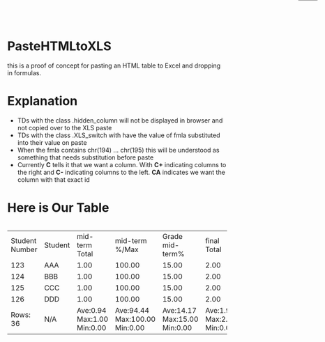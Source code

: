 # PasteHTMLtoXLS
this is a proof of concept for pasting an HTML table to Excel and dropping in formulas.

<h1>Explanation</h1>
<ul>
<li>TDs with the class .hidden_column will not be displayed in browser and not copied over to the XLS paste</li>
<li>TDs with the class .XLS_switch with have the value of fmla substituted into their value on paste </li>
<li>When the fmla contains chr(194) ... chr(195) this will be understood as something that needs substitution before paste</li>
<li>Currently <b>C</b> tells it that we want a column. With <b>C+</b> indicating columns to the right and <b>C-</b> indicating columns to the left. <b>CA</b> indicates we want the column with that exact id</li>
</ul>

<style type="text/css">
#rt_1  .hidden_column {
    display:none;
}
.RT_paste_bin {
 height:1px;
 width:1px; 
 overflow:hidden;
}
.RT_paste_bin .header_TR TD {
    color:#000;
    font-weight:bold;
}
.RT_paste_bin .analysis_TR TD {
 color:#00f;
 font-weight:bold;
}
.RT_paste_button {
	position:absolute;
	right:2%;
	top:-20px;
}
.rt_DIV_outer , .rt_DIV_inner {
	position:relative;
}

</style>
<script src="https://ajax.googleapis.com/ajax/libs/jquery/1.12.4/jquery.min.js"></script>
<script src="https://github.com/virmaior/PasteHTMLtoXLS/report_tools.js"></script>


<h1>Here is Our Table</h1>
<div class="RT_paste_bin" id="RT_pb_1"></div>
<button class="RT_paste_button" rt_id="1">Copy</button>
<table id="rt_1" class="report_TABLE"> 
<tbody><tr class="header_TR"><td>Student Number</td><td>Student</td><td class="hidden_column"><div class="detail_point_TITLE">In-Class Checklist (from Participator) on 12-03-2019(mid-term)</div></td><td>mid-term Total</td><td>mid-term %/Max</td><td>Grade mid-term%</td><td class="hidden_column"><div class="detail_point_TITLE">In-Class Checklist (from Participator) on 01-28-2020(final)</div></td><td>final Total</td><td>final %/Max</td><td>Grade final%</td><td class="hidden_column"><div class="detail_point_TITLE">Culture Building - Surface Culture Fall 2019(hw)</div></td><td class="hidden_column"><div class="detail_point_TITLE">Culture Building - Hidden Culture Fall 2019(hw)</div></td><td class="hidden_column"><div class="detail_point_TITLE">Culture Building - LifeKeys Fall 2019(hw)</div></td><td>hw Total</td><td>hw %/Max</td><td>Grade hw%</td><td class="hidden_column"><div class="detail_point_TITLE">Participation</div></td><td class="hidden_column"><div class="detail_point_TITLE">Group Participation</div></td><td>participation Total</td><td>participation %/Max</td><td>Grade participation%</td><td class="hidden_column"><div class="detail_point_TITLE">Final Participation</div></td><td class="hidden_column"><div class="detail_point_TITLE">Final Group Participation</div></td><td>final_participation Total</td><td>final_participation %/Max</td><td>Grade final_participation%</td><td>Sum Total %</td><td>Rank</td></tr>
<tr class="report_R2" "><td id="rt_1_1">123</td><td id="rt_1_2">AAA</td><td id="rt_1_3" class="hidden_column"><div class="detail_point">1.00</div></td><td id="rt_1_4" x:num="">1.00</td><td id="rt_1_5" x:num="" class="XLS_switch" show="100.00" x:fmla="=1/1">100.00</td><td id="rt_1_6" x:num="" show="15.00" class="XLS_switch" x:fmla="=½C-2¾2/1*15">15.00</td><td id="rt_1_7" class="hidden_column"><div class="detail_point">1.00</div></td><td id="rt_1_8" x:num="" class="XLS_switch" x:fmla="=0+1+1">2.00</td><td id="rt_1_9" x:num="" class="XLS_switch" show="100.00" x:fmla="=2/2">100.00</td><td id="rt_1_10" x:num="" show="10.00" class="XLS_switch" x:fmla="=½C-2¾2/2*10">10.00</td><td id="rt_1_11" class="hidden_column"><div class="detail_point">0</div></td><td id="rt_1_12" class="hidden_column"><div class="detail_point">0</div></td><td id="rt_1_13" class="hidden_column"><div class="detail_point">0</div></td><td id="rt_1_14" x:num="" class="XLS_switch" x:fmla="=0+0+0+0">0</td><td id="rt_1_15" x:num="" class="XLS_switch" show="0" x:fmla="=0/24">0</td><td id="rt_1_16" x:num="" show="0.00" class="XLS_switch" x:fmla="=½C-2¾2/24*20">0.00</td><td id="rt_1_17" class="hidden_column"><div class="detail_point">137.00</div></td><td id="rt_1_18" class="hidden_column"><div class="detail_point">16.00</div></td><td id="rt_1_19" x:num="" class="XLS_switch" x:fmla="=0+137+16">153.00</td><td id="rt_1_20" x:num="" class="XLS_switch" show="98.71" x:fmla="=153/155">98.71</td><td id="rt_1_21" x:num="" show="39.48" class="XLS_switch" x:fmla="=½C-2¾2/155*40">39.48</td><td id="rt_1_22" class="hidden_column"><div class="detail_point">10.00</div></td><td id="rt_1_23" class="hidden_column"><div class="detail_point">4.00</div></td><td id="rt_1_24" x:num="" class="XLS_switch" x:fmla="=0+10+4">14.00</td><td id="rt_1_25" x:num="" class="XLS_switch" show="140.00" x:fmla="=14/10">140.00</td><td id="rt_1_26" x:num="" show="7.00" class="XLS_switch" x:fmla="=½C-2¾2/10*5">7.00</td><td id="rt_1_27" class="XLS_switch TOTAL_TD " x:fmla="=0+½CArt_1_6¾2+½CArt_1_10¾2+½CArt_1_16¾2+½CArt_1_21¾2+½CArt_1_26¾2">71.48</td><td id="rt_1_28" x:num="" class="XLS_switch rank_TD" x:fmla="=RANK($½C-1¾2, $½C-1¾$2:$½C-1¾$37)" grand_total="71.48">9</td></tr>
<tr class="report_R1" ><td id="rt_2_1">124</td><td id="rt_2_2">BBB</td><td id="rt_2_3" class="hidden_column"><div class="detail_point">1.00</div></td><td id="rt_2_4" x:num="">1.00</td><td id="rt_2_5" x:num="" class="XLS_switch" show="100.00" x:fmla="=1/1">100.00</td><td id="rt_2_6" x:num="" show="15.00" class="XLS_switch" x:fmla="=½C-2¾3/1*15">15.00</td><td id="rt_2_7" class="hidden_column"><div class="detail_point">1.00</div></td><td id="rt_2_8" x:num="" class="XLS_switch" x:fmla="=0+1+1">2.00</td><td id="rt_2_9" x:num="" class="XLS_switch" show="100.00" x:fmla="=2/2">100.00</td><td id="rt_2_10" x:num="" show="10.00" class="XLS_switch" x:fmla="=½C-2¾3/2*10">10.00</td><td id="rt_2_11" class="hidden_column"><div class="detail_point">0</div></td><td id="rt_2_12" class="hidden_column"><div class="detail_point">0</div></td><td id="rt_2_13" class="hidden_column"><div class="detail_point">0</div></td><td id="rt_2_14" x:num="" class="XLS_switch" x:fmla="=0+0+0+0">0</td><td id="rt_2_15" x:num="" class="XLS_switch" show="0" x:fmla="=0/24">0</td><td id="rt_2_16" x:num="" show="0.00" class="XLS_switch" x:fmla="=½C-2¾3/24*20">0.00</td><td id="rt_2_17" class="hidden_column"><div class="detail_point">238.00</div></td><td id="rt_2_18" class="hidden_column"><div class="detail_point">16.00</div></td><td id="rt_2_19" x:num="" class="XLS_switch" x:fmla="=0+238+16">254.00</td><td id="rt_2_20" x:num="" class="XLS_switch" show="163.87" x:fmla="=254/155">163.87</td><td id="rt_2_21" x:num="" show="65.55" class="XLS_switch" x:fmla="=½C-2¾3/155*40">65.55</td><td id="rt_2_22" class="hidden_column"><div class="detail_point">12.00</div></td><td id="rt_2_23" class="hidden_column"><div class="detail_point">4.00</div></td><td id="rt_2_24" x:num="" class="XLS_switch" x:fmla="=0+12+4">16.00</td><td id="rt_2_25" x:num="" class="XLS_switch" show="160.00" x:fmla="=16/10">160.00</td><td id="rt_2_26" x:num="" show="8.00" class="XLS_switch" x:fmla="=½C-2¾3/10*5">8.00</td><td id="rt_2_27" class="XLS_switch TOTAL_TD " x:fmla="=0+½CArt_2_6¾3+½CArt_2_10¾3+½CArt_2_16¾3+½CArt_2_21¾3+½CArt_2_26¾3">98.55</td><td id="rt_2_28" x:num="" class="XLS_switch rank_TD" x:fmla="=RANK($½C-1¾3, $½C-1¾$2:$½C-1¾$37)" grand_total="98.55">1</td></tr>
<tr class="report_R1" ><td id="rt_3_1">125</td><td id="rt_4_2">CCC</td><td id="rt_4_3" class="hidden_column"><div class="detail_point">1.00</div></td><td id="rt_4_4" x:num="">1.00</td><td id="rt_4_5" x:num="" class="XLS_switch" show="100.00" x:fmla="=1/1">100.00</td><td id="rt_4_6" x:num="" show="15.00" class="XLS_switch" x:fmla="=½C-2¾5/1*15">15.00</td><td id="rt_4_7" class="hidden_column"><div class="detail_point">1.00</div></td><td id="rt_4_8" x:num="" class="XLS_switch" x:fmla="=0+1+1">2.00</td><td id="rt_4_9" x:num="" class="XLS_switch" show="100.00" x:fmla="=2/2">100.00</td><td id="rt_4_10" x:num="" show="10.00" class="XLS_switch" x:fmla="=½C-2¾5/2*10">10.00</td><td id="rt_4_11" class="hidden_column"><div class="detail_point">0</div></td><td id="rt_4_12" class="hidden_column"><div class="detail_point">0</div></td><td id="rt_4_13" class="hidden_column"><div class="detail_point">0</div></td><td id="rt_4_14" x:num="" class="XLS_switch" x:fmla="=0+0+0+0">0</td><td id="rt_4_15" x:num="" class="XLS_switch" show="0" x:fmla="=0/23">0</td><td id="rt_4_16" x:num="" show="0.00" class="XLS_switch" x:fmla="=½C-2¾5/23*20">0.00</td><td id="rt_4_17" class="hidden_column"><div class="detail_point">121.00</div></td><td id="rt_4_18" class="hidden_column"><div class="detail_point">3.00</div></td><td id="rt_4_19" x:num="" class="XLS_switch" x:fmla="=0+121+3">124.00</td><td id="rt_4_20" x:num="" class="XLS_switch" show="80.00" x:fmla="=124/155">80.00</td><td id="rt_4_21" x:num="" show="32.00" class="XLS_switch" x:fmla="=½C-2¾5/155*40">32.00</td><td id="rt_4_22" class="hidden_column"><div class="detail_point">3.00</div></td><td id="rt_4_23" class="hidden_column"><div class="detail_point">2.00</div></td><td id="rt_4_24" x:num="" class="XLS_switch" x:fmla="=0+3+2">5.00</td><td id="rt_4_25" x:num="" class="XLS_switch" show="50.00" x:fmla="=5/10">50.00</td><td id="rt_4_26" x:num="" show="2.50" class="XLS_switch" x:fmla="=½C-2¾5/10*5">2.50</td><td id="rt_4_27" class="XLS_switch TOTAL_TD " x:fmla="=0+½CArt_4_6¾5+½CArt_4_10¾5+½CArt_4_16¾5+½CArt_4_21¾5+½CArt_4_26¾5">59.50</td><td id="rt_4_28" x:num="" class="XLS_switch rank_TD" x:fmla="=RANK($½C-1¾5, $½C-1¾$2:$½C-1¾$37)" grand_total="59.50">27</td></tr>
<tr class="report_R2" ><td id="rt_4_1">126</td><td id="rt_5_2">DDD</td><td id="rt_5_3" class="hidden_column"><div class="detail_point">1.00</div></td><td id="rt_5_4" x:num="">1.00</td><td id="rt_5_5" x:num="" class="XLS_switch" show="100.00" x:fmla="=1/1">100.00</td><td id="rt_5_6" x:num="" show="15.00" class="XLS_switch" x:fmla="=½C-2¾6/1*15">15.00</td><td id="rt_5_7" class="hidden_column"><div class="detail_point">1.00</div></td><td id="rt_5_8" x:num="" class="XLS_switch" x:fmla="=0+1+1">2.00</td><td id="rt_5_9" x:num="" class="XLS_switch" show="100.00" x:fmla="=2/2">100.00</td><td id="rt_5_10" x:num="" show="10.00" class="XLS_switch" x:fmla="=½C-2¾6/2*10">10.00</td><td id="rt_5_11" class="hidden_column"><div class="detail_point">0</div></td><td id="rt_5_12" class="hidden_column"><div class="detail_point">0</div></td><td id="rt_5_13" class="hidden_column"><div class="detail_point">0</div></td><td id="rt_5_14" x:num="" class="XLS_switch" x:fmla="=0+0+0+0">0</td><td id="rt_5_15" x:num="" class="XLS_switch" show="0" x:fmla="=0/24">0</td><td id="rt_5_16" x:num="" show="0.00" class="XLS_switch" x:fmla="=½C-2¾6/24*20">0.00</td><td id="rt_5_17" class="hidden_column"><div class="detail_point">102.00</div></td><td id="rt_5_18" class="hidden_column"><div class="detail_point">16.00</div></td><td id="rt_5_19" x:num="" class="XLS_switch" x:fmla="=0+102+16">118.00</td><td id="rt_5_20" x:num="" class="XLS_switch" show="76.13" x:fmla="=118/155">76.13</td><td id="rt_5_21" x:num="" show="30.45" class="XLS_switch" x:fmla="=½C-2¾6/155*40">30.45</td><td id="rt_5_22" class="hidden_column"><div class="detail_point">3.00</div></td><td id="rt_5_23" class="hidden_column"><div class="detail_point">4.00</div></td><td id="rt_5_24" x:num="" class="XLS_switch" x:fmla="=0+3+4">7.00</td><td id="rt_5_25" x:num="" class="XLS_switch" show="70.00" x:fmla="=7/10">70.00</td><td id="rt_5_26" x:num="" show="3.50" class="XLS_switch" x:fmla="=½C-2¾6/10*5">3.50</td><td id="rt_5_27" class="XLS_switch TOTAL_TD " x:fmla="=0+½CArt_5_6¾6+½CArt_5_10¾6+½CArt_5_16¾6+½CArt_5_21¾6+½CArt_5_26¾6">58.95</td><td id="rt_5_28" x:num="" class="XLS_switch rank_TD" x:fmla="=RANK($½C-1¾6, $½C-1¾$2:$½C-1¾$37)" grand_total="58.95">28</td></tr>
<tr class="analysis_TR"><td>Rows: 36</td><td>N/A</td><td class="hidden_column">Ave:0.94<br>Max:1.00<br>Min:0.00</td><td>Ave:0.94<br>Max:1.00<br>Min:0.00</td><td>Ave:94.44<br>Max:100.00<br>Min:0.00</td><td>Ave:14.17<br>Max:15.00<br>Min:0.00</td><td class="hidden_column">Ave:0.96<br>Max:1.00<br>Min:0.00</td><td>Ave:1.93<br>Max:2.00<br>Min:0.00</td><td>Ave:96.39<br>Max:100.00<br>Min:0.00</td><td>Ave:9.64<br>Max:10.00<br>Min:0.00</td><td class="hidden_column">Ave:0.00<br>Max:0.00<br>Min:0.00</td><td class="hidden_column">Ave:0.00<br>Max:0.00<br>Min:0.00</td><td class="hidden_column">Ave:0.00<br>Max:0.00<br>Min:0.00</td><td>Ave:0.00<br>Max:0.00<br>Min:0.00</td><td>Ave:0.00<br>Max:0.00<br>Min:0.00</td><td>Ave:0.00<br>Max:0.00<br>Min:0.00</td><td class="hidden_column">Ave:139.47<br>Max:238.00<br>Min:0.00</td><td class="hidden_column">Ave:12.31<br>Max:18.00<br>Min:0.00</td><td>Ave:151.78<br>Max:254.00<br>Min:0.00</td><td>Ave:97.92<br>Max:163.87<br>Min:0.00</td><td>Ave:39.17<br>Max:65.55<br>Min:0.00</td><td class="hidden_column">Ave:2.86<br>Max:12.00<br>Min:-3.00</td><td class="hidden_column">Ave:2.94<br>Max:4.00<br>Min:0.00</td><td>Ave:5.81<br>Max:16.00<br>Min:-1.00</td><td>Ave:58.06<br>Max:160.00<br>Min:-10.00</td><td>Ave:2.90<br>Max:8.00<br>Min:-0.50</td><td>Ave:65.88<br>Max:98.55<br>Min:0.00</td><td>N/A</td></tr>
</tbody></table>


</ul>
</body>
</html>
